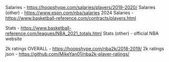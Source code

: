 Salaries - https://hoopshype.com/salaries/players/2019-2020/
Salaries (other) - https://www.espn.com/nba/salaries
2024 Salaries - https://www.basketball-reference.com/contracts/players.html

Stats - https://www.basketball-reference.com/leagues/NBA_2021_totals.html
Stats (other) - official NBA website

2k ratings OVERALL - https://hoopshype.com/nba2k/2018-2019/
2k ratings json - https://github.com/MikeYan01/nba2k-player-ratings/
